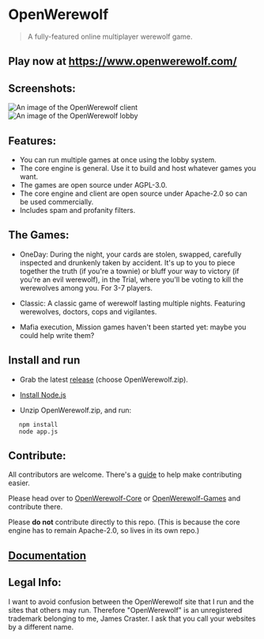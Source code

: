 # OpenWerewolf

> A fully-featured online multiplayer werewolf game.

## Play now at https://www.openwerewolf.com/

## Screenshots:
![An image of the OpenWerewolf client](https://github.com/JamesCraster/OpenWerewolf/blob/master/Screenshot.png)
![An image of the OpenWerewolf lobby](https://github.com/JamesCraster/OpenWerewolf/blob/master/Screen%20Shot%202018-08-20%20at%2021.19.07.png)

## Features:
* You can run multiple games at once using the lobby system.
* The core engine is general. Use it to build and host whatever games you want.
* The games are open source under AGPL-3.0.
* The core engine and client are open source under Apache-2.0 so can be used commercially.
* Includes spam and profanity filters.

## The Games:
* OneDay: During the night, your cards are stolen, swapped, carefully inspected and drunkenly taken by accident.
It's up to you to piece together the truth (if you're a townie) or bluff your way to victory (if you're an evil werewolf),
in the Trial, where you'll be voting to kill the werewolves among you. For 3-7 players.

* Classic: A classic game of werewolf lasting multiple nights. Featuring werewolves, doctors, cops and vigilantes.

* Mafia execution, Mission games haven't been started yet: maybe you could help write them?

## Install and run
* Grab the latest [release](https://github.com/JamesCraster/OpenWerewolf/releases) (choose OpenWerewolf.zip).

* [Install Node.js](https://nodejs.org/en/)  

* Unzip OpenWerewolf.zip, and run: 

```
   npm install
   node app.js
```

## Contribute:
All contributors are welcome. There's a [guide](https://github.com/JamesCraster/OpenWerewolf/wiki/Contributing) to help make contributing easier.

Please head over to [OpenWerewolf-Core](https://github.com/JamesCraster/OpenWerewolf-Core) or [OpenWerewolf-Games](https://github.com/JamesCraster/OpenWerewolf-Games) and contribute there.

Please **do not** contribute directly to this repo. (This is because the core engine has to remain Apache-2.0, so lives in its own repo.)

## [Documentation](https://jamescraster.github.io/OpenWerewolf-Releases/index.html)

## Legal Info:

I want to avoid confusion between the OpenWerewolf site that I run and the sites that others may run.
Therefore "OpenWerewolf" is an unregistered trademark belonging to me, James Craster.
I ask that you call your websites by a different name.




